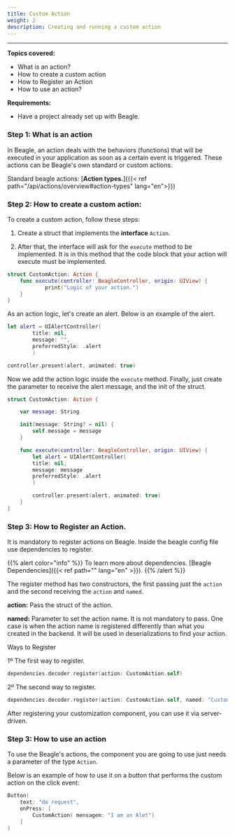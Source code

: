 ```yaml
---
title: Custom Action
weight: 2
description: Creating and running a custom action
---
```


---

**Topics covered:**
- What is an action?
- How to create a custom action
- How to Register an Action
- How to use an action?
 
**Requirements:**
 - Have a project already set up with Beagle.

### **Step 1: What is an action** 

In Beagle, an action deals with the behaviors (functions) that will be executed in your application as soon as a certain event is triggered. These actions can be Beagle's own standard or custom actions.

Standard beagle actions: [**Action types.**]({{< ref path="/api/actions/overview#action-types" lang="en">}})


### **Step 2: How to create a custom action:**

To create a custom action, follow these steps:

1. Create a struct that implements the **interface** `Action`.

2. After that, the interface will ask for the `execute` method to be implemented. It is in this method that the code block that your action will execute must be implemented.

```swift
struct CustomAction: Action {
    func execute(controller: BeagleController, origin: UIView) {
            print("Logic of your action.")
    }
}
```

As an action logic, let's create an alert. Below is an example of the alert.

```swift
let alert = UIAlertController(
        title: nil,
        message: "",
        preferredStyle: .alert
        )

controller.present(alert, animated: true)
```

Now we add the action logic inside the `execute` method.
Finally, just create the parameter to receive the alert message, and the init of the struct.

```swift
struct CustomAction: Action {

    var message: String

    init(message: String? = nil) {
        self.message = message
    }

    func execute(controller: BeagleController, origin: UIView) {
        let alert = UIAlertController(
        title: nil,
        message: message
        preferredStyle: .alert 
        )

        controller.present(alert, animated: true)
    }
}
```

### **Step 3: How to Register an Action.**

It is mandatory to register actions on Beagle. Inside the beagle config file use dependencies to register.

{{% alert color="info" %}} To learn more about dependencies. [Beagle Dependencies]({{< ref path="" lang="en" >}}). {{% /alert %}}

The register method has two constructors, the first passing just the `action` and the second receiving the `action` and `named`.

**action:** Pass the struct of the action.

**named:** Parameter to set the action name. It is not mandatory to pass. One case is when the action name is registered differently than what you created in the backend. It will be used in deserializations to find your action.

Ways to Register

1º The first way to register.
```swift
dependencies.decoder.register(action: CustomAction.self)
```

2º The second way to register.
```swift 
dependencies.decoder.register(action: CustomAction.self, named: "CustomAction")
```

After registering your customization component, you can use it via server-driven.

### **Step 3: How to use an action**

To use the Beagle's actions, the component you are going to use just needs a parameter of the type `Action`.

Below is an example of how to use it on a button that performs the custom action on the click event:

```swift
Button(
    text: "do request",
    onPress: [
        CustomAction( mensagem: "I am an Alet")
    ]
)
```
